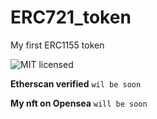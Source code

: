 # ERC721_token
My first ERC1155 token


![MIT licensed](https://img.shields.io/badge/license-MIT-blue.svg)


**Etherscan verified**
`wil be soon`

**My nft on Opensea**
`will be soon`
